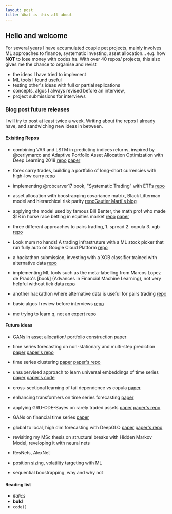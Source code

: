 ```yaml
---
layout: post
title: What is this all about
---
```


## Hello and welcome


 For several years I have accumulated couple pet projects, mainly involves ML approaches to finance, systematic investing, asset allocation... e.g. how **NOT** to lose money with codes ha.
 With over 40 repos/ projects, this also gives me the chance to organise and revist 
 - the ideas I have tried to implement
 - ML tools I found useful
 - testing other's ideas with full or partial replications
 - concepts, algos I always revised before an interview, 
 - project submissions for interviews

### Blog post future releases
I will try to post at least twice a week. Writing about the repos I already have, and sandwiching new ideas in between.

#### Exisiting Repos
- combining VAR and LSTM in predicting indices returns, inspired by @cerlymarco and Adaptive Portfolio Asset Allocation Optimization with Deep Learning 2018 [repo](https://github.com/kingwongf/var_lstm_mkts) [paper](http://www.thinkmind.org/download.php?articleid=intsys_v11_n12_2018_3)

- forex carry trades, building a portfolio of long-short currencies with high-low carry [repo](https://github.com/kingwongf/fxCarryPortfolio)
- implementing @robcarver17 book, "Systematic Trading" with ETFs [repo](https://github.com/kingwongf/ig_trading_project)
- asset allocation with boostrapping covariance matrix, Black Litterman model and hierarchical risk parity [repo](https://github.com/kingwongf/assetAllocation)[Gautier Marti's blog](http://gautier.marti.ai/qfin/2018/10/02/hierarchical-risk-parity-part-1.html)
- applying the model used by famous Bill Benter, the math prof who made $1B in horse race betting in equities market
[repo](https://github.com/kingwongf/logitQuantProject) [paper](https://www.gwern.net/docs/statistics/decision/1994-benter.pdf)
- three different approaches to pairs trading, 1. spread 2. copula 3. xgb [repo](https://github.com/kingwongf/pairsTrading)
- Look mum no hands! A trading infrastruture with a ML stock picker that run fully auto on Google Cloud Platform [repo](https://github.com/kingwongf/tradeBot)
- a hackathon submission, investing with a XGB classifier trained with alternative data [repo](https://github.com/kingwongf/hackathonAftermath)
- implementing ML tools such as the meta-labelling from Marcos Lopez de Prado's [book] (Advances in Financial Machine Learning), not very helpful without tick data [repo](https://github.com/kingwongf/FinanceML2)
- another hackathon where alternative data is useful for pairs trading [repo](https://github.com/kingwongf/pairstrading_hackathon)
- basic algos I review before interviews [repo](https://github.com/kingwongf/basic_algos)
- me trying to learn q, not an expert [repo](https://github.com/kingwongf/q_test)

#### Future ideas
- GANs in asset allocation/ portfolio construction [paper](https://arxiv.org/pdf/1909.10578.pdf)

- time series forecasting on non-stationary and multi-step prediction [paper](https://papers.nips.cc/paper/8672-shape-and-time-distortion-loss-for-training-deep-time-series-forecasting-models.pdf) [paper's repo](https://github.com/vincent-leguen/DILATE)

- time series clustering [paper](https://papers.nips.cc/paper/8634-learning-representations-for-time-series-clustering.pdf) [paper's repo](https://github.com/FlorentF9/DeepTemporalClustering)

- unsupervised approach to learn universal embeddings of time series [paper](https://papers.nips.cc/paper/8713-unsupervised-scalable-representation-learning-for-multivariate-time-series.pdf) [paper's code](https://github.com/White-Link/UnsupervisedScalableRepresentationLearningTimeSeries)

- cross-sectional learning of tail dependence vs copula [paper](https://papers.nips.cc/paper/8641-cross-sectional-learning-of-extremal-dependence-among-financial-assets.pdf)

- enhancing transformers on time series forecasting [paper](https://papers.nips.cc/paper/8766-enhancing-the-locality-and-breaking-the-memory-bottleneck-of-transformer-on-time-series-forecasting.pdf)

- applying GRU-ODE-Bayes on rarely traded assets [paper](https://papers.nips.cc/paper/8957-gru-ode-bayes-continuous-modeling-of-sporadically-observed-time-series.pdf) [paper's repo](https://github.com/edebrouwer/gru_ode_bayes)

- GANs on financial time series [paper](https://papers.nips.cc/paper/8789-time-series-generative-adversarial-networks.pdf)

- global to local, high dim forecasting with DeepGLO [paper](https://papers.nips.cc/paper/8730-think-globally-act-locally-a-deep-neural-network-approach-to-high-dimensional-time-series-forecasting.pdf) [paper's repo](https://github.com/rajatsen91/deepglo)

- revisiting my MSc thesis on structural breaks with Hidden Markov Model, reveloping it with neural nets
- ResNets, AlexNet
- position sizing, volatility targeting with ML
- sequential boostrapping, why and why not

#### Reading list
- _italics_
- **bold**
- `code()`
